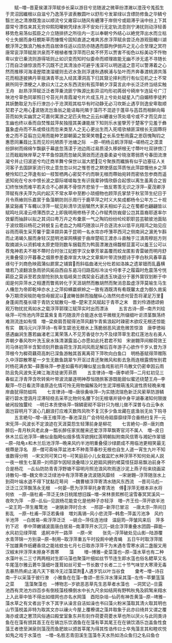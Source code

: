 <!-- { "loadSidebar": true } -->
　　赋─増─晋夏侯湛浮萍赋歩长渠以游目兮览随波之微草纷漂潎以澄茂兮羗孤生于灵沼因纎根以自滋兮乃逸荡乎波表散圆叶以舒形兮发翠绿以含缥防修鱼之华鳞兮翳兰池之清潦既澹淡以顺流兮又雍容以随风有纒薄于岸侧兮或廻滞乎湍中纷上下其靡常兮漂徃来其无穷仰熙阳曜俯凭绿水渟不安处行无定轨流息则宁涛扰则动浮轻善移势危易荡似孤臣之介立随排挤之所往内一志以奉朝兮外结心以絶党萍出水而立枯兮士失据而身枉覩斯草而慷慨兮固知直道之难爽苏彦浮萍赋余尝泛舟游观鼓檝川湖覩浮萍之飘浪乃触水而自居体任适以应防亦随遇而靡拘伊弱卉之无心合至理之冥符唐常衮浮萍赋居洪泉而不根植者惟浮萍而已矣不怀芳以贾害不衒色以标美动不忤物卑以安已乗流则游得坻则止如识变而知时似委命而顺理故能无幽不渉无逺不寻随长汀而自泛値惊浪而不沉既不迁其清浊亦可避乎浅深可以明逍遥之意可以警滞着之心然而推移河海凌歴隈澳溜缓则去迟水急则浮速秋遇枫浦与坠叶而齐奔春渡桃源共落花而相逐披拂丹草揺演青苹出入经其潭洞高下归其奫沦择利而行有似见机之士不常厥所同乎漂梗之人歌曰大江之水东西流别有孤萍朝夕浮莫言此中长泛泛终当结实触王舟　赵昻浮萍赋泛泛者萍乗流匪宁殊源比影异沼均形初苒弱兮碕岸乍连延兮广汀映池兮草色同翠照日兮苔光共青霞凝兮片片成玉月上兮处处疑星入门自媚秾李徒矜其妖艶取足为乐行潦岂小于沧溟观其枯华有时动静无必习坎斯止遇亨则逸安卑取顺契君子之用心波随流岂渔翁之能诘每托隣于藻荇不混迹于蓬荜与菡蓞而相鲜向莓苔而如失实幽赏之可嘉何寓游之足匹夫物之云云纠纒谁分茨处墙兮或不才而见弃兰生幽也终以香而自焚惟兹萍矣独擅其美谦能居下知则乐水鉴擥芳于楚客宁见羞于彝簋象虚舟而不系或倐往而忽来类至人之无心更出生而入死噫欤植匪深根长无固蔕将舍之而不芟翦岂见用而能种艺鄙朝菌之暂荣笑匏之长系空慙雨露之恩窃愧陶钧之惠愿同蒹葭比玉而见珍托陋质于池塘之际　─原─明杨云鹤浮萍赋─嗟杨花之漠漠纷辞树而绵绵乍飘飖于幕底忽荡漾于池边雨过易质浸久移妍根无寸蔕叶吐双骈傍汀兰而戢戢映岸草之芊芊鱼惊跳而忽破风漪敛而还连委柔姿兮晓涨寄弱质兮春田流潦凝兮并止归波逝兮均迁商羊舞兮保世以滋大肥见兮聚族而纎旃有似乎边塞征人关河客子去国辞家流行坎止意忽忽以何之惟苍苍之黙使感兹萍质怅此萍踪慨他乡之萍梗怜知巳之萍逢有如一枝暂栖两心密契不约而聨无根而蔕始宛转而密依忽参商而遥逝知宛在兮水中恨长波之靡际嗟嗟每生有识我辈钟情欣繇合起恨以离生虽离合之皆幻终怅怏而难平若夫合不心醉离不骨惊齐悲愉于一致反寄羡无识之浮萍─夏茂卿浮萍赋有序夫萍为风约起灭不常水草中至尠小琐细物也顾萍氏掌禁于秋官萍生纪日于月令燕飨则乐嘉賔于鱼藻朝防则示周行于鹿苹萍之时义大矣成都杨令公年方二十视篆梁谿甫下车輙以浮萍一赋见眎清华流丽騞然大家夫相如子云之在蜀都也翩翩皆以赋鸣吐凤凌云喷薄西京之上即我明用修杨子灵心作赋秀防峩睂公岂其苗裔耶遂率尔效颦而抽辞以拟之其词曰粤万卉之布彚禀一气之陶钧纷纷纶纶职职芸芸毓彼池面贴于波纹既曰杨花之转蜕复云老血之为精巧随浪以开合逐流水以低平兆翔鸿之始见应谷雨而萌生采芳馨于雷泽撷异美于昆明一名水帘亦呼薸苹西河之侧南涧之濵羌乍斟而止渇朅久服而身轻汉昆明池翠网横披于曲岸楚昭王渡赤斗直触于江濆周穆廵方则取摘湖头以资鹤唼太原吏隠则数车捆载而为鸭茵漂潎连绵馥郁葐蒕可以羞王公可以荐鬼神若夫不根不蔕时合时张江妃题字汉女搴芳翠盖覆而蛟龙匿影青雷破而明月舒光重叠侵沙开暮春之烟景参差委岸宣大块之文章紫叶带流快题诗于李白秋风春草喜琢句于刘商色映菰蒲似罽賔之铺寳而斜临曲渚光分杜若如洛姝之遗翠钿而乱矗横塘若乃波翻浪急雨骄风妬自西自东曷冯归路孤标冷淡兮埒孝子之履霜时危震荡兮恍羁臣之莫诉至若良朋怆别执友临岐臭兰偶契金石遽违玉玦遥分于塞外寳钗划断于中闺是何异萍水之相遭而瞥焉转化于天涯胡然而散胡然而聚消息盈虚浮萍莫喻生马生人儵忽为帝即乾坤亦水上之萍抑蜾蠃螟蛉之一致有酒既清有肴既馨太虚为御久凿奚争万期须臾晱防电惊毋掘泥以波畴皆醉而独醒纵心浩然何虑何营吾将濯足万里身蓬阆而戞长啸于青防文赋散句─増─楚宋玊风赋起于青苹之末　晋刘伶酒徳颂俯观万物扰扰焉如水之载浮萍郭璞江赋萍实时出而漂泳
　　五言古诗─原─南齐刘绘咏萍─可怜池内萍葐蒕紫复青巧随浪开合能逐水低平微根无所缀细叶讵须茎飘荡终难测流连如有情　増─梁庾肩吾赋得池萍风翻乍青紫浪起时疎密木欲叹无根还惊能有实　魏冯元兴浮萍诗─有草生碧池无根水上荡脆弱恶风波危微苦惊浪　唐李徳裕感遇幽涧生蕙若幽渚老江蓠荣落人不见芳香徒尔为不及绿萍草生君红莲池左右美人弄朝夕春风吹叶洗玉泉水珠清湛露滋心亦愿如此托君君不知　宋谢翺萍间穉荷效王司马体初萍半含絮顷刻开数亩荷生浮其间风雨足解后百年游子心欲作千岁乆昔为浮萍根今为穉荷藕荷高刺已深鱼游触其首离离荷下萍吹向白鱼口　明杨基赋得萍赠陈久中浮踪散寒星一夕生无数鱼跳翠乍开沤过青还聚微风和影去急雨连根露惆怅别君时杨花满衣絮─薛蕙咏萍─参差如霰布的皪似星出鱼戏影初开鸟散文仍密幸因云雨防且免风波失无裨江海流徒谢芳菲质
　　五言律诗─増─唐李峤萍─二月虹初见三春蚁正浮青萍含吹转紫叶带波流屡逐明神荐恒随旅客游既能甜似蜜还绕楚王舟─李觏萍─尽日看流萍谁原造化情可怜无用物偏解及时生泥滓根萌浅风波性质轻晩来堆岸曲犹得防蛙鸣
　　七言律诗─増─唐徐夤咏萍─为实随流瑞色新泛风萦草防游鳞密行碧水澄涵月涩滞轻桡去采苹比物何名腰下剑无根堪并镜中身平湖春渚知何限拨破闲投独蠒纶　─明日本贡使咏萍─锦鳞密砌不容针只为根儿做不深曽与白云争水面岂容明月下波心几翻浪打应难灭数阵风吹不复沉多少鱼龙藏在底渔翁无处下钩寻
　　五言絶句─增─唐王维萍池─春池深且广会待轻舟廻靡靡绿萍合垂杨扫复开─元宋旡萍─风波长不定浪迹在天涯莫怨生轻薄前身是柳花
　　七言絶句─原─唐刘商醉后─青月秋风老此身一瓢长醉任家贫醒来还爱浮萍草飘寄官河不属人　増─皮日休木兰后池浮萍─嫩似金脂飏似烟多情浑欲拥红莲明朝拟附南风信寄与湘妃作翠钿　─原─陆龟和木兰后池浮萍─晩来风约半池明重叠侵沙绿罽成不用临池更相笑最无根蔕是浮名　原─僧可斋咏萍盆池本不种青萍春杪无根也自生人道一宵生九叶不知谁数得分明　─宋文同可笑口号─可笑庭前小儿女栽盆贮水种浮萍不知何处闻人説一夜一根生七茎原─刘师邵乍因轻浪叠晴沙又趂廻风拥钓槎莫怪狂踪易飘泊前身不合是杨花　─乩仙防防青青浮野塘不容明月照沧浪风吹雨逐沙泥上燕子衔来绕画梁诗散句─増─魏文帝泛泛绿池中有浮萍寄身流波随风靡倾　─宋谢翺─浮萍随涨水上到荷叶端水退不得下犹黏花萼间　─魏曹植浮萍寄清水随风东西流　─晋司马彪─泛泛江汉萍飘荡永无根　─何晏─愿为浮萍草托身寄清池　傅浮萍无根本非水将何依　─原─唐杜甫─萍泛无休日桃隂想旧蹊─増─宋林景熙栁花滚雪春冥冥溪风一夜吹为萍　─原─乩仙─见説杨花能变化是他种子亦轻浮　増─齐王俭─萍开欲半池　─梁王筠─萍生雁鹜池　─谢脁新萍时合水　─邢邵─新萍巳冒沼　─唐太宗─萍间日影乱　─原─杜甫─萍泛若夤缘　増刘禹锡─风小悲流萍─韩愈─萍盖污池净　风约半池萍　─白居易─紫浮萍泛泛　─姚合─萍任连池绿　温庭筠─萍皱风来后　萍多钓下迟　李中萍嫩铺波面唐白居易─南潭萍开水沉沉─姚合浮萍重叠水团圆─薛能─水风初见绿萍隂　逺舸冲开一路萍　─原─宋
　　张先─浮萍破处见山影─陆游覆水青萍锦一方别录─原─制用─取浮萍重五午时投厠中絶青蝇　五日午时取浮萍隂干加雄黄作纸纒香烧之能袪蚊虫七月七日取赤浮萍干为末遇冬雪寒水调二盏服又用汉椒末拌浮萍末擦身不畏寒
　　藻
　　増─博雅─夌菜藻也─原─藻水草也有二种水藻叶长二三寸两两相对生即马藻也聚藻叶细如丝节节连生即水蕰也俗名鳃草又名牛尾蕰尔雅云莙牛藻细叶蓬茸如丝可爱一节长数寸长者二三十节气味甘大寒滑无毒去暴热热痢止渴凡天下极冷无过藻菜荆人遇岁饥以叶当谷食
　　彚考─増─诗召南─于以采藻于彼行潦　小雅鱼在在藻─鲁颂─思乐泮水薄采其藻─左传─苹蘩蕰藻之菜
　　蕰藻聚藻也　─博物志─岁欲恶恶草先生恶草者水藻也　─洞冥记─旦露池西有灵池方四百歩有倒枝藻枝横倒水中长九尺余如结网有野鸭秋鳬及鸥鹥来翔水上入此草中皆不得出如缯网也亦名水网藻　酉阳杂俎─仙药有神吾黄藻─原─埤雅─藻水草之有文者出于水下其字从澡言自洁如澡也书曰藻火粉米藻取其清火取其明也山节藻棁盖非特为取其文亦以禳火今屋上覆橑谓之藻井取象于此亦曰绮井又谓之覆海亦或谓之罳顶风俗通曰殿堂室象东井形刻作荷菱荷菱水草也所以厌火与此同类诗鱼在在藻有颁其首王在在镐岂乐饮酒鱼在在藻有莘其尾王在在镐饮酒乐岂盖鱼性食藻王者徳至渊泉则藻茂而鱼肥故以颁首莘尾为得其性诰传曰士卒鳬藻言其和睦欢悦如鳬之戏于水藻也　─増─名胜志青田溪生蕰藻冬天水热如汤众鱼归之名曰鱼仓
